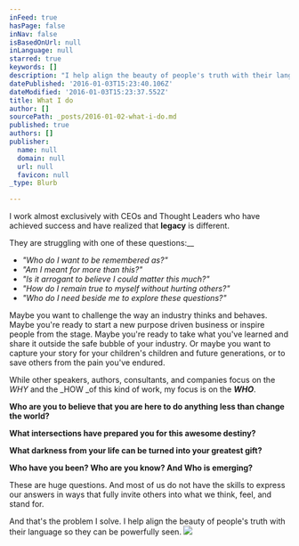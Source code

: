 ```yaml
---
inFeed: true
hasPage: false
inNav: false
isBasedOnUrl: null
inLanguage: null
starred: true
keywords: []
description: "I help align the beauty of people's truth with their language so they can be powerfully seen."
datePublished: '2016-01-03T15:23:40.106Z'
dateModified: '2016-01-03T15:23:37.552Z'
title: What I do
author: []
sourcePath: _posts/2016-01-02-what-i-do.md
published: true
authors: []
publisher:
  name: null
  domain: null
  url: null
  favicon: null
_type: Blurb

---
```

I work almost exclusively with CEOs and Thought Leaders who have achieved success and have realized that **legacy** is different.  

They are struggling with one of these questions:__

* _"Who do I want to be remembered as?"_
* _"Am I meant for more than this?"_
* _"Is it arrogant to believe I could matter this much?"_
* _"How do I remain true to myself without hurting others?"_
* _"Who do I need beside me to explore these questions?"_

Maybe you want to challenge the way an industry thinks and behaves. Maybe you're ready to start a new purpose driven business or inspire people from the stage. Maybe you're ready to take what you've learned and share it outside the safe bubble of your industry. Or maybe you want to capture your story for your children's children and future generations, or to save others from the pain you've endured.

While other speakers, authors, consultants, and companies focus on the _WHY_ and the _HOW _of this kind of work, my focus is on the _**WHO**_. 

**Who are you to believe that you are here to do anything less than change the world?**

**What intersections have prepared you for this awesome destiny?**

**What darkness from your life can be turned into your greatest gift?**

**Who have you been? Who are you know? And Who is emerging?**

These are huge questions. And most of us do not have the skills to express our answers in ways that fully invite others into what we think, feel, and stand for. 

And that's the problem I solve. I help align the beauty of people's truth with their language so they can be powerfully seen.
![](https://the-grid-user-content.s3-us-west-2.amazonaws.com/595c9a4b-9df0-41e7-8087-378c84bf17b5.jpg)
